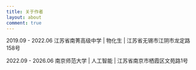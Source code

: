 ```yaml
---
title: 关于作者
layout: about
comment: true
---
```


2019.09 - 2022.06 江苏省南菁高级中学 | 物化生 | 江苏省无锡市江阴市龙定路158号

2022.09 - 2026.06 南京师范大学 | 人工智能 | 江苏省南京市栖霞区文苑路1号
